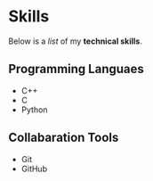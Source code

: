 # Skills

Below is a _list_ of my **technical skills**.

## Programming Languaes
- C++
- C
- Python

## Collabaration Tools
- Git
- GitHub

